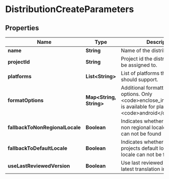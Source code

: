 

# DistributionCreateParameters

## Properties

Name | Type | Description | Notes
------------ | ------------- | ------------- | -------------
**name** | **String** | Name of the distribution |  [optional]
**projectId** | **String** | Project id the distribution should be assigned to. |  [optional]
**platforms** | **List&lt;String&gt;** | List of platforms the distribution should support. |  [optional]
**formatOptions** | **Map&lt;String, String&gt;** | Additional formatting and render options. Only &lt;code&gt;enclose_in_cdata&lt;/code&gt; is available for platform &lt;code&gt;android&lt;/code&gt;. |  [optional]
**fallbackToNonRegionalLocale** | **Boolean** | Indicates whether to fallback to non regional locale when locale can not be found |  [optional]
**fallbackToDefaultLocale** | **Boolean** | Indicates whether to fallback to projects default locale when locale can not be found |  [optional]
**useLastReviewedVersion** | **Boolean** | Use last reviewed instead of latest translation in a project |  [optional]



